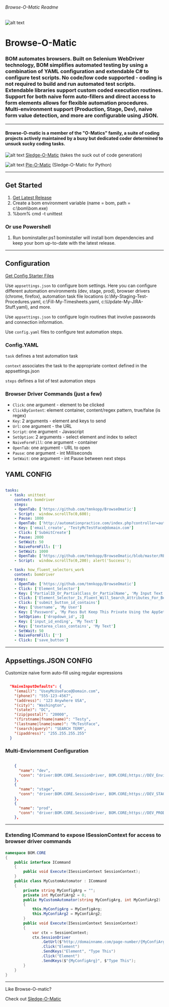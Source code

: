  
###### Browse-O-Matic Readme 
![alt text](https://the80port.com/cdn/logos/som75-4.png "bom") 
# Browse-O-Matic 
### BOM automates browsers. Built on Selenium WebDriver technology, BOM simplifies automated testing by using a combination of YAML configuration and extendable C# to configure test scripts. No code/low code supported - coding is not required to build and run automated test scripts. Extendable libraries support custom coded execution routines. Support for both naive form auto-fillers and direct access to form elements allows for flexible automation procedures. Multi-environment support (Production, Stage, Dev), naive form value detection, and more are configurable using JSON.  

***

#### Browse-O-matic is a member of the "O-Matics" family, a suite of coding projects actively maintained by a busy but dedicated coder determined to unsuck sucky coding tasks.  

![alt text](https://the80port.com/cdn/logos/som.png "som") [Sledge-O-Matic](https://github.com/tmnkopp/sledgeomatic) (takes the suck out of code generation) 

![alt text](https://the80port.com/cdn/logos/som4.png "som") [Pie-O-Matic](https://github.com/tmnkopp/PieOMatic) (Sledge-O-Matic for Python) 

***
## Get Started

1. [Get Latest Release](https://github.com/tmnkopp/BrowseOmatic/releases)
2. Create a bom environment variable (name = bom, path = c:\bom\bom.exe)
3. %bom% cmd -t unittest

### Or use Powershell

1. Run bominstaller.ps1
bominstaller will install bom dependencies and keep your bom up-to-date with the latest release.


***
## Configuration

[Get Config Starter Files](https://github.com/tmnkopp/BrowseOmatic/releases)

Use `appsettings.json` to configure bom settings. Here you can configure different automation environments (dev, stage, prod), browser drivers (chrome, firefox), automation task file locations (c:\My-Staging-Test-Procedures.yaml, c:\Fill-My-Timesheets.yaml, c:\Update-My-JIRA-Stuff.yaml), and more. 

Use `appsettings.json` to configure login routines that involve passwords and connection information.  

Use `config.yaml` files to configure test automation steps.

### Config.YAML 


`task` defines a test automation task 

`context` associates the task to the appropriate context defined in the appsettings.json 

`steps` defines a list of test automation steps
 
 
### Browser Driver Commands (just a few)

- `Click`: one argument - element to be clicked
- `ClickByContent`: element container, content/regex pattern, true/false (is regex)
- `Key`: 2 arguments - element and keys to send
- `Url`: one argument - the URL
- `Script`: one argument - Javascript
- `SetOption`: 2 arguments - select element and index to select 
- `NaiveFormFill`: one argument - container
- `OpenTab`: one argument - URL to open
- `Pause`: one argument - int Milliseconds  
- `SetWait`: one argument - int Pause between next steps


## YAML CONFIG

``` yaml

tasks:
  - task: unittest
    context: bomdriver
    steps:
    - OpenTab: ['https://github.com/tmnkopp/BrowseOmatic'] 
    - Script:  window.scrollTo(0,600);    
    - Pause: 1000
    - OpenTab: ['http://automationpractice.com/index.php?controller=authentication&back=identity']  
    - Key: ['email_create', 'TestyMcTestFace@domain.com']  
    - Click: ['SubmitCreate'] 
    - Pause: 2000
    - SetWait: 50
    - NaiveFormFill: ['']  
    - SetWait: 1000   
    - OpenTab: ['https://github.com/tmnkopp/BrowseOmatic/blob/master/README.md']
    - Script:  window.scrollTo(0,200); alert('Success'); 

```


``` yaml
  - task: how_fluent_selectors_work
    context: bomdriver
    steps:
    - OpenTab: ['https://github.com/tmnkopp/BrowseOmatic']  
    - Click: ['Element_Selector']
    - Key: ['PartialID_Or_PartialClass_Or_PartialName', 'My Input Text']
    - Click: ['Element_Selector_Is_Fluent_Will_Search_Attributes_For_Best_Match']
    - Click: ['submit_button_id_contains']
    - Key: ['Username', 'My User']
    - Key: ['Password', 'My Pass But Keep This Private Using the AppSettings.Config']    
    - SetOption: ['dropdown_id', 2]
    - Key: ['input_id_ending', 'My Text']
    - Key: ['textarea_class_contains', 'My Text']
    - SetWait: 50    
    - NaiveFormFill: ['']      
    - Click: ['save_button']
```
***


## Appsettings.JSON CONFIG

Customize naive form auto-fill using regular expressions

``` json

  "NaiveInputDefaults": {
    "(email)": "UseyMcUseFace@Domain.com",
    "(phone)": "555-123-4567",
    "(address)": "123 Anywhere USA",
    "(city)": "Washington",
    "(state)": "DC",
    "(zip|postal)": "20000",
    "(firstname|fname|name)": "Testy",
    "(lastname|lname|name)": "McTestFace",
    "(search|query)": "SEARCH TERM",
    "(ipaddress)": "255.255.255.255"
  }

```
### Multi-Enviornment Configuration

``` json

    {
      "name": "dev",
      "conn": "driver:BOM.CORE.SessionDriver, BOM.CORE;https://DEV_Enviornment.com/;s:UserName,MyLogin;s:Password,MyLogin;c:LoginButton;"
    },
    {
      "name": "stage",
      "conn": "driver:BOM.CORE.SessionDriver, BOM.CORE;https://DEV_STAGE.com/;s:UserName,MyLogin;s:Password,MyLogin;c:LoginButton;"
    },
    {
      "name": "prod",
      "conn": "driver:BOM.CORE.SessionDriver, BOM.CORE;https://DEV_PRODUCTION.com/;s:UserName,MyLogin;s:Password,MyLogin;c:LoginButton;"
    },

```
***
###   Extending ICommand to expose ISessionContext for access to browser driver commands

#### 
#### 
``` csharp
namespace BOM.CORE
{
    public interface ICommand
    {
        public void Execute(ISessionContext SessionContext);
    }
    public class MyCustomAutomator : ICommand
    {
        private string MyConfigArg = "";
        private int MyConfiArg2 = 0;
        public MyCustomAutomator(string MyConfigArg, int MyConfiArg2)
        {
            this.MyConfigArg = MyConfigArg;
            this.MyConfiArg2 = MyConfiArg2;
        }
        public void Execute(ISessionContext SessionContext)
        {
            var ctx = SessionContext;
            ctx.SessionDriver
                .GetUrl($"http://domainname.com/page-number/{MyConfiArg2.ToString()}")
                .Click("Element")
                .SendKeys("Element", "Type This") 
                .Click("Element")
                .SendKeys($"{MyConfigArg}", $"Type This"); 
        }
    }
}
```


***

Like Browse-O-matic? 

Check out [Sledge-O-Matic](https://github.com/tmnkopp/sledgeomatic)


 
